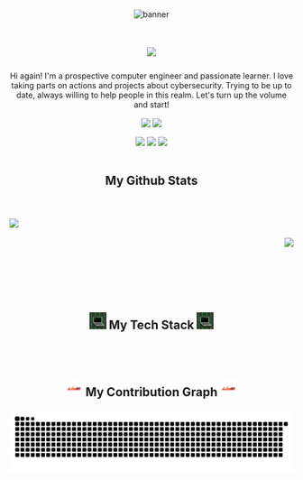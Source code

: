 <div align="center">
 <img align="center" alt="banner" src="banner.gif" width="1600" height="420">
 <h1> <img align="center" src="https://readme-typing-svg.demolab.com/?lines=Your+friendly+cyber+security+enthusiast.+Follow+me+for+more+projects!&center=true&vCenter=true&duration=8500&size=40&color=4b8dda&width=2000&heigh=60"></h1>
 <p>Hi again! I'm a prospective computer engineer and passionate learner. I love taking parts on actions and projects about cybersecurity. Trying to be up to date, always willing to help people in this realm. Let's turn up the volume and start! </p>

<img align="center" src="https://komarev.com/ghpvc/?username=EfeVaroll">
<img align="center" src="https://stackoverflow-badge.herokuapp.com/api/StackOverflowBadge/13841571">
<br></br>
<a href="https://github.com/EfeVaroll">
<img src="https://img.shields.io/badge/GitHub-100000?style=for-the-badge&logo=github&logoColor=white"></a>   
<a href="https://www.linkedin.com/in/efevarolbedelcigil/">
<img src="https://img.shields.io/badge/LinkedIn-0077B5?style=for-the-badge&logo=linkedin&logoColor=white"></a> 
<a href="https://dev.to/efevaroll">   
<img src="https://img.shields.io/badge/dev.to-0A0A0A?style=for-the-badge&logo=dev.to&logoColor=white"></a> <br></br>

<h2> <p>My Github Stats</p></h2>
<br></br>
<div> 
<img align="left" src="https://github-readme-stats.vercel.app/api?username=EfeVaroll&theme=github_dark&hide=contribs,issues&show_icons=true"><br></br>
<img align="right" src="https://github-readme-stats.vercel.app/api/top-langs/?username=EfeVaroll&theme=github_dark"><br></br>
</div>
<br></br>

<div align="center"><br></br>
<h2> <p><img src="stack.gif" width="30" height="30">   My Tech Stack   <img src="stack.gif" width="30" height="30"></p></h2>
<br></br>

<h2><p><img src="chart.gif" width="30" height="30">   My Contribution Graph   <img src="chart.gif" width="30" height="30"></p></h2>

<img align="center" src="https://github.com/EfeVaroll/EfeVaroll/blob/output/github-contribution-grid-snake.svg">
</div>
</div>



